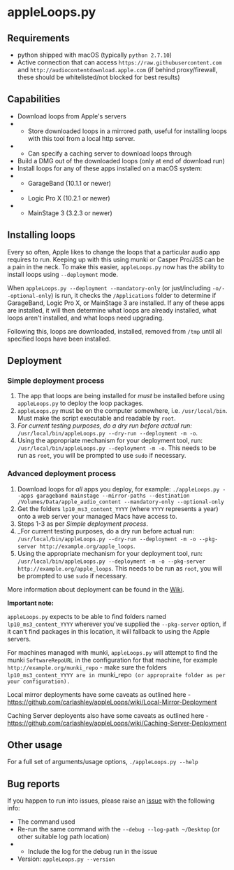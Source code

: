 # appleLoops.py

## Requirements
- python shipped with macOS (typically `python 2.7.10`)
- Active connection that can access `https://raw.githubusercontent.com` and `http://audiocontentdownload.apple.com` (if behind proxy/firewall, these should be whitelisted/not blocked for best results)

## Capabilities
- Download loops from Apple's servers
- - Store downloaded loops in a mirrored path, useful for installing loops with this tool from a local http server.
- - Can specify a caching server to download loops through
- Build a DMG out of the downloaded loops (only at end of download run)
- Install loops for any of these apps installed on a macOS system:
- - GarageBand (10.1.1 or newer)
- - Logic Pro X (10.2.1 or newer)
- - MainStage 3 (3.2.3 or newer)

## Installing loops
Every so often, Apple likes to change the loops that a particular audio app requires to run. Keeping up with this using munki or Casper Pro/JSS can be a pain in the neck. To make this easier, `appleLoops.py` now has the ability to install loops using `--deployment` mode.

When `appleLoops.py --deployment --mandatory-only` (or just/including `-o/--optional-only`) is run, it checks the `/Applications` folder to determine if GarageBand, Logic Pro X, or MainStage 3 are installed. If any of these apps are installed, it will then  determine what loops are already installed, what loops aren't installed, and what loops need upgrading.

Following this, loops are downloaded, installed, removed from `/tmp` until all specified loops have been installed.

## Deployment
### Simple deployment process
1. The app that loops are being installed for _must_ be installed before using `appleLoops.py` to deploy the loop packages.
1. `appleLoops.py` must be on the computer somewhere, i.e. `/usr/local/bin`. Must make the script executable and readable by `root`.
1. _For current testing purposes, do a dry run before actual run:_ `/usr/local/bin/appleLoops.py --dry-run --deployment -m -o`.
1. Using the appropriate mechanism for your deployment tool, run: `/usr/local/bin/appleLoops.py --deployment -m -o`. This needs to be run as `root`, you will be prompted to use `sudo` if necessary.

### Advanced deployment process
1. Download loops for _all_ apps you deploy, for example: ```./appleLoops.py --apps garageband mainstage --mirror-paths --destination /Volumes/Data/apple_audio_content --mandatory-only --optional-only```
1. Get the folders `lp10_ms3_content_YYYY` (where `YYYY` represents a year) onto a web server your managed Macs have access to.
1. Steps 1-3 as per _Simple deployment process_.
1. _For current testing purposes, do a dry run before actual run: `/usr/local/bin/appleLoops.py --dry-run --deployment -m -o --pkg-server http://example.org/apple_loops`.
1. Using the appropriate mechanism for your deployment tool, run: `/usr/local/bin/appleLoops.py --deployment -m -o --pkg-server http://example.org/apple_loops`. This needs to be run as `root`, you will be prompted to use `sudo` if necessary.

More information about deployment can be found in the [Wiki](../../wiki).

**Important note:**

`appleLoops.py` expects to be able to find folders named `lp10_ms3_content_YYYY` wherever you've supplied the `--pkg-server` option, if it can't find packages in this location, it will fallback to using the Apple servers.

For machines managed with munki, `appleLoops.py` will attempt to find the munki `SoftwareRepoURL` in the configuration for that machine, for example `http://example.org/munki_repo` - make sure the folders `lp10_ms3_content_YYYY are in `munki_repo` (or appropraite folder as per your configuration).`

Local mirror deployments have some caveats as outlined here - https://github.com/carlashley/appleLoops/wiki/Local-Mirror-Deployment

Caching Server deployents also have some caveats as outlined here - https://github.com/carlashley/appleLoops/wiki/Caching-Server-Deployment

## Other usage
For a full set of arguments/usage options, `./appleLoops.py --help`


## Bug reports
If you happen to run into issues, please raise an [issue](../../issues) with the following info:
- The command used
- Re-run the same command with the `--debug --log-path ~/Desktop` (or other suitable log path location)
- - Include the log for the debug run in the issue
- Version: `appleLoops.py --version`
